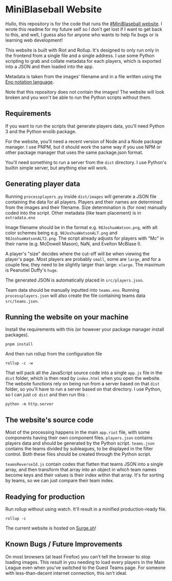 # MiniBlaseball Website
Hullo, this repository is for the code that runs the [#MiniBlaseball website](https://miniblaseball.surge.sh). I wrote this readme for my future self so I don't get lost if I want to get back to this, and well, I guess also for anyone who wants to help fix bugs or is learning web development!

This website is built with Riot and Rollup. It's designed to only run only in the frontend from a single file and a single address. I use some Python scripting to grab and collate metadata for each players, which is exported into a JSON and then loaded into the app. 

Metadata is taken from the images' filename and in a file written using the [Eno notation language](https://eno-lang.org/).

Note that this repository does not contain the images! The website will look broken and you won't be able to run the Python scripts without them.

## Requirements
If you want to run the scripts that generate players data, you'll need Python 3 and the Python enolib package.

For the website, you'll need a recent version of Node and a Node package manager. I use PNPM, but it should work the same way if you use NPM or other package manager that uses the same package.json format.

You'll need something to run a server from the `dist` directory. I use Python's builtin simple server, but anything else will work. 

## Generating player data
Running `processplayers.py` inside `dist/images` will generate a JSON file containing the data for all players. Players and their names are determined from the images and their filename. Size determination is (for now) manually coded into the script. Other metadata (like team placement) is in `extradata.eno`

Image filename should be in the format e.g. `98JoshuaWatson.png`, with alt color schemes being e.g. `98JoshuaWatsonALT.png` and `98JoshuaWatsonALT2.png`. The script already adjusts for players with "Mc" in their name (e.g. McDowell Mason), NaN, and Evelton McBlase II.

A player's "size" decides where the cut-off will be when viewing the player's page. Most players are probably `small`, some are `large`, and for a couple few, they need to be slightly larger than large: `xlarge`. The maximum is Peanutiel Duffy's `huge`.

The generated JSON is automatically placed in `src/players.json`.

Team data should be manually inputted into `teams.eno`. Running `processplayers.json` will also create the file containing teams data `src/teams.json`. 

## Running the website on your machine
Install the requirements with this (or however your package manager install packages).

```
pnpm install
``` 

And then run rollup from the configuration file

```
rollup -c -w
```

That will pack all the JavaScript source code into a single `app.js` file in the `dist` folder, which is then read by `index.html` when you open the website. The website functions rely on being run from a server based on that `dist` folder, so you'll have to run a server based on that directory. I use Python, so I can just `cd dist` and then run this :

```
python -m http.server
```

## The website's source code
Most of the processing happens in the main `app.riot` file, with some components having their own component files. `players.json` contains players data and should be generated by the Python script. `teams.json` contains the teams divided by subleagues, to be displayed in the filter control. Both these files should be created through the Python script.

`teamsReverseId.js` contain codes that flatten that teams JSON into a single array, and then transform that array into an object in which team names become keys and their values is their index within that array. It's for sorting by teams, so we can just compare their team index.

## Readying for production
Run rollup without using watch. It'll result in a minified production-ready file.
```
rollup -c
```

The current website is hosted on [Surge.sh](https://surge.sh)!

## Known Bugs / Future Improvements
On most browsers (at least Firefox) you can't tell the browser to stop loading images. This result in you needing to load every players in the Main League even when you've switched to the Guest Teams page. For someone with less-than-decent internet connection, this isn't ideal.